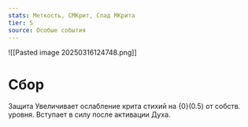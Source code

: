```yaml
---
stats: Меткость, СМКрит, Спад МКрита
tier: S
source: Особые события
---
```

![[Pasted image 20250316124748.png]]

# Сбор
Защита
Увеличивает ослабление крита стихий на {0}(0.5) от собств. уровня. Вступает в силу после активации Духа.
